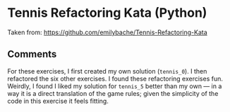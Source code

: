# Tennis Refactoring Kata (Python)

Taken from: <https://github.com/emilybache/Tennis-Refactoring-Kata>

## Comments

For these exercises, I first created my own solution (`tennis_0`). I then
refactored the six other exercises. I found these refactoring exercises fun.
Weirdly, I found I liked my solution for `tennis_5` better than my own — in a
way it is a direct translation of the game rules; given the simplicity of the
code in this exercise it feels fitting.
